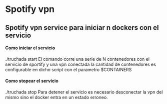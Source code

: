 # Spotify vpn
## Spotify vpn service para iniciar n dockers con el servicio

#### Como iniciar el servicio
./truchada start
El comando corre una serie de N contenedores con el servicio de sportify y una vpn conectada
la cantidad de contenedores es configurable en dicho script con el parametro $CONTAINERS

#### Como stopear el servicio
./truchada stop
Para detener el servicio es necesario desconectar la vpn del mismo sino el docker
entra en un estado erroneo.
